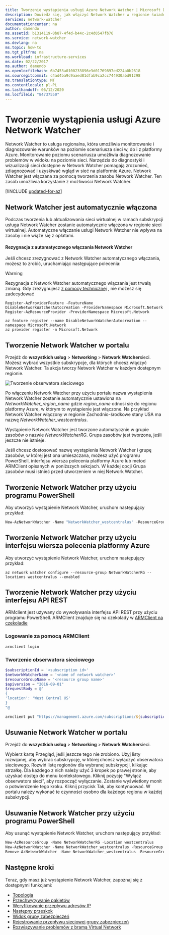 ```yaml
---
title: Tworzenie wystąpienia usługi Azure Network Watcher | Microsoft Docs
description: Dowiedz się, jak włączyć Network Watcher w regionie świadczenia usługi Azure.
services: network-watcher
documentationcenter: na
author: damendo
ms.assetid: b1314119-0b87-4f4d-b44c-2c4d0547fb76
ms.service: network-watcher
ms.devlang: na
ms.topic: how-to
ms.tgt_pltfrm: na
ms.workload: infrastructure-services
ms.date: 02/22/2017
ms.author: damendo
ms.openlocfilehash: 6b7453a0100233896e3d01769897ed224a0b2618
ms.sourcegitcommit: c4ad4ba9c9aaed81dfab9ca2cc744930abd91298
ms.translationtype: MT
ms.contentlocale: pl-PL
ms.lasthandoff: 06/12/2020
ms.locfileid: "84737550"
---
```

# <a name="create-an-azure-network-watcher-instance"></a>Tworzenie wystąpienia usługi Azure Network Watcher

Network Watcher to usługa regionalna, która umożliwia monitorowanie i diagnozowanie warunków na poziomie scenariusza sieci w, do i z platformy Azure. Monitorowanie poziomu scenariusza umożliwia diagnozowanie problemów w widoku na poziomie sieci. Narzędzia do diagnostyki i wizualizacji sieci dostępne w Network Watcher pomagają zrozumieć, zdiagnozować i uzyskiwać wgląd w sieć na platformie Azure. Network Watcher jest włączana za pomocą tworzenia zasobu Network Watcher. Ten zasób umożliwia korzystanie z możliwości Network Watcher.


[!INCLUDE [updated-for-az](../../includes/updated-for-az.md)]

## <a name="network-watcher-is-automatically-enabled"></a>Network Watcher jest automatycznie włączona
Podczas tworzenia lub aktualizowania sieci wirtualnej w ramach subskrypcji usługa Network Watcher zostanie automatycznie włączona w regionie sieci wirtualnej. Automatyczne włączanie usługi Network Watcher nie wpływa na zasoby i nie wiąże się z opłatami.

#### <a name="opt-out-of-network-watcher-automatic-enablement"></a>Rezygnacja z automatycznego włączania Network Watcher
Jeśli chcesz zrezygnować z Network Watcher automatycznego włączania, możesz to zrobić, uruchamiając następujące polecenia:

> [!WARNING]
> Rezygnacja z Network Watcher automatycznego włączania jest trwałą zmianą. Gdy zrezygnujesz [z pomocy technicznej](https://azure.microsoft.com/support/options/) , nie możesz się zadecydować

```azurepowershell-interactive
Register-AzProviderFeature -FeatureName DisableNetworkWatcherAutocreation -ProviderNamespace Microsoft.Network
Register-AzResourceProvider -ProviderNamespace Microsoft.Network
```

```azurecli-interactive
az feature register --name DisableNetworkWatcherAutocreation --namespace Microsoft.Network
az provider register -n Microsoft.Network
```



## <a name="create-a-network-watcher-in-the-portal"></a>Tworzenie Network Watcher w portalu

Przejdź do **wszystkich usług**  >  **Networking**  >  **Network Watcher**sieci. Możesz wybrać wszystkie subskrypcje, dla których chcesz włączyć Network Watcher. Ta akcja tworzy Network Watcher w każdym dostępnym regionie.

![Tworzenie obserwatora sieciowego](./media/network-watcher-create/figure1.png)

Po włączeniu Network Watcher przy użyciu portalu nazwa wystąpienia Network Watcher zostanie automatycznie ustawiona na *NetworkWatcher_region_name* gdzie *region_name* odnosi się do regionu platformy Azure, w którym to wystąpienie jest włączone. Na przykład Network Watcher włączony w regionie Zachodnio-środkowe stany USA ma nazwę *NetworkWatcher_westcentralus*.

Wystąpienie Network Watcher jest tworzone automatycznie w grupie zasobów o nazwie *NetworkWatcherRG*. Grupa zasobów jest tworzona, jeśli jeszcze nie istnieje.

Jeśli chcesz dostosować nazwę wystąpienia Network Watcher i grupę zasobów, w której jest ona umieszczana, możesz użyć programu PowerShell, interfejsu wiersza polecenia platformy Azure lub metod ARMClient opisanych w poniższych sekcjach. W każdej opcji Grupa zasobów musi istnieć przed utworzeniem w niej Network Watcher.  

## <a name="create-a-network-watcher-with-powershell"></a>Tworzenie Network Watcher przy użyciu programu PowerShell

Aby utworzyć wystąpienie Network Watcher, uruchom następujący przykład:

```powershell
New-AzNetworkWatcher -Name "NetworkWatcher_westcentralus" -ResourceGroupName "NetworkWatcherRG" -Location "West Central US"
```

## <a name="create-a-network-watcher-with-the-azure-cli"></a>Tworzenie Network Watcher przy użyciu interfejsu wiersza polecenia platformy Azure

Aby utworzyć wystąpienie Network Watcher, uruchom następujący przykład:

```azurecli
az network watcher configure --resource-group NetworkWatcherRG --locations westcentralus --enabled
```

## <a name="create-a-network-watcher-with-the-rest-api"></a>Tworzenie Network Watcher przy użyciu interfejsu API REST

ARMclient jest używany do wywoływania interfejsu API REST przy użyciu programu PowerShell. ARMClient znajduje się na czekolady w [ARMClient na czekoladie](https://chocolatey.org/packages/ARMClient)

### <a name="log-in-with-armclient"></a>Logowanie za pomocą ARMClient

```powerShell
armclient login
```

### <a name="create-the-network-watcher"></a>Tworzenie obserwatora sieciowego

```powershell
$subscriptionId = '<subscription id>'
$networkWatcherName = '<name of network watcher>'
$resourceGroupName = '<resource group name>'
$apiversion = "2016-09-01"
$requestBody = @"
{
'location': 'West Central US'
}
"@

armclient put "https://management.azure.com/subscriptions/${subscriptionId}/resourceGroups/${resourceGroupName}/providers/Microsoft.Network/networkWatchers/${networkWatcherName}?api-version=${api-version}" $requestBody
```

## <a name="delete-a-network-watcher-in-the-portal"></a>Usuwanie Network Watcher w portalu

Przejdź do **wszystkich usług**  >  **Networking**  >  **Network Watcher**sieci.

Wybierz kartę Przegląd, jeśli jeszcze tego nie zrobiono. Użyj listy rozwijanej, aby wybrać subskrypcję, w której chcesz wyłączyć obserwatora sieciowego.
Rozwiń listę regionów dla wybranej subskrypcji, klikając strzałkę. Dla każdego z nich należy użyć 3 kropek po prawej stronie, aby uzyskać dostęp do menu kontekstowego.
Kliknij pozycję "Wyłącz obserwatora sieci", aby rozpocząć wyłączanie. Zostanie wyświetlony monit o potwierdzenie tego kroku. Kliknij przycisk Tak, aby kontynuować.
W portalu należy wykonać te czynności osobno dla każdego regionu w każdej subskrypcji.


## <a name="delete-a-network-watcher-with-powershell"></a>Usuwanie Network Watcher przy użyciu programu PowerShell

Aby usunąć wystąpienie Network Watcher, uruchom następujący przykład:

```powershell
New-AzResourceGroup -Name NetworkWatcherRG -Location westcentralus
New-AzNetworkWatcher -Name NetworkWatcher_westcentralus -ResourceGroup NetworkWatcherRG -Location westcentralus
Remove-AzNetworkWatcher -Name NetworkWatcher_westcentralus -ResourceGroup NetworkWatcherRG
```

## <a name="next-steps"></a>Następne kroki

Teraz, gdy masz już wystąpienie Network Watcher, zapoznaj się z dostępnymi funkcjami:

* [Topologia](network-watcher-topology-overview.md)
* [Przechwytywanie pakietów](network-watcher-packet-capture-overview.md)
* [Weryfikowanie przepływu adresów IP](network-watcher-ip-flow-verify-overview.md)
* [Następny przeskok](network-watcher-next-hop-overview.md)
* [Widok grupy zabezpieczeń](network-watcher-security-group-view-overview.md)
* [Rejestrowanie przepływu sieciowej grupy zabezpieczeń](network-watcher-nsg-flow-logging-overview.md)
* [Rozwiązywanie problemów z bramą Virtual Network](network-watcher-troubleshoot-overview.md)
